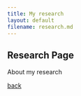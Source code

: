 ```yaml
---
title: My research
layout: default 
filename: research.md
--- 
```


## Research Page

About my research

[back](./)
